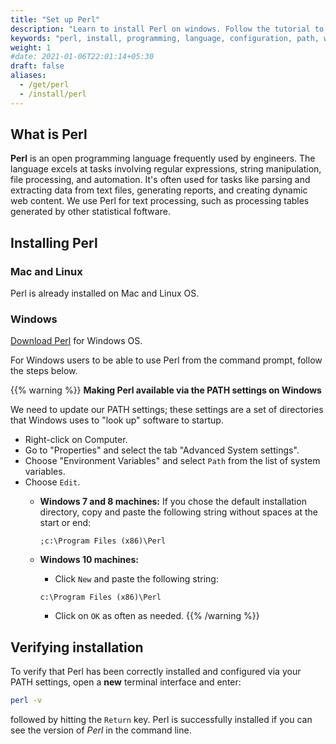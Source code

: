 ```yaml
---
title: "Set up Perl"
description: "Learn to install Perl on windows. Follow the tutorial to see how you can add Perl to path in windows and how to set up Perl environment variables."
keywords: "perl, install, programming, language, configuration, path, windows, environment variables"
weight: 1
#date: 2021-01-06T22:01:14+05:30
draft: false
aliases:
  - /get/perl
  - /install/perl
---
```


## What is Perl 

**Perl** is an open programming language frequently used by engineers. The language excels at tasks involving regular expressions, string manipulation, file processing, and automation. It's often used for tasks like parsing and extracting data from text files, generating reports, and creating dynamic web content. We use Perl for text processing, such as processing tables generated by other statistical foftware.

## Installing Perl

### Mac and Linux

Perl is already installed on Mac and Linux OS.

### Windows

[Download Perl](https://www.perl.org/get.html) for Windows OS.

For Windows users to be able to use Perl from the command prompt, follow the steps below.

{{% warning %}}
**Making Perl available via the PATH settings on Windows**

We need to update our PATH settings; these settings are a set of directories that Windows uses to "look up" software to startup.

- Right-click on Computer.
- Go to "Properties" and select the tab "Advanced System settings".
- Choose "Environment Variables" and select `Path` from the list of system variables.
- Choose `Edit`.
	- **Windows 7 and 8 machines:**
		If you chose the default installation directory, copy and paste the following string without spaces at the start or end:

       `;c:\Program Files (x86)\Perl`

	- **Windows 10 machines:**
		- Click `New` and paste the following string:

       `c:\Program Files (x86)\Perl`

		- Click on `OK` as often as needed.
{{% /warning %}}

## Verifying installation

To verify that Perl has been correctly installed and configured via your PATH settings,
open a **new** terminal interface and enter:

```bash
perl -v
```

followed by hitting the `Return` key. Perl is successfully installed if you can see the version of *Perl* in the command line.
